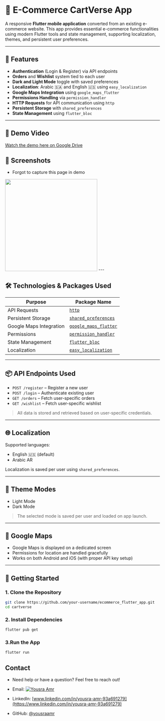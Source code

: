 # 🛒 E-Commerce CartVerse App

A responsive **Flutter mobile application** converted from an existing e-commerce website. This app provides essential e-commerce functionalities using modern Flutter tools and state management, supporting localization, themes, and persistent user preferences.

---

## 🚀 Features

-  **Authentication** (Login & Register) via API endpoints  
-  **Orders** and **Wishlist** system tied to each user  
-  **Dark and Light Mode** toggle with saved preferences  
-  **Localization**: Arabic 🇸🇦 and English 🇺🇸 using `easy_localization`  
-  **Google Maps Integration** using `google_maps_flutter`  
-  **Permissions Handling** via `permission_handler`  
-  **HTTP Requests** for API communication using `http`  
-  **Persistent Storage** with `shared_preferences`  
-  **State Management** using `flutter_bloc`  

---

## 🎥 Demo Video

[Watch the demo here on Google Drive](https://drive.google.com/file/d/1gTkKZT7H-jHXk1M5I8hWwnCPu_z0N_0V/view?usp=sharing)


## 📱 Screenshots
- Forgot to capture this page in demo
<img src="\Screenshots\CartVerse_screenshot_YousraAmr.jpg" width="300"/>
---

## 🛠️ Technologies & Packages Used

| Purpose                 | Package Name           |
|------------------------|------------------------|
| API Requests           | [`http`](https://pub.dev/packages/http) |
| Persistent Storage     | [`shared_preferences`](https://pub.dev/packages/shared_preferences) |
| Google Maps Integration| [`google_maps_flutter`](https://pub.dev/packages/google_maps_flutter) |
| Permissions            | [`permission_handler`](https://pub.dev/packages/permission_handler) |
| State Management       | [`flutter_bloc`](https://pub.dev/packages/flutter_bloc) |
| Localization           | [`easy_localization`](https://pub.dev/packages/easy_localization) |

---

## 📦 API Endpoints Used

- `POST /register` – Register a new user  
- `POST /login` – Authenticate existing user  
- `GET /orders` – Fetch user-specific orders  
- `GET /wishlist` – Fetch user-specific wishlist  

> All data is stored and retrieved based on user-specific credentials.

---

## 🌐 Localization

Supported languages:
- English 🇺🇸 (default)
- Arabic AR

Localization is saved per user using `shared_preferences`.

---

## 🎨 Theme Modes

- Light Mode  
- Dark Mode  

> The selected mode is saved per user and loaded on app launch.

---

## 📍 Google Maps

- Google Maps is displayed on a dedicated screen  
- Permissions for location are handled gracefully  
- Works on both Android and iOS (with proper API key setup)

---

## 🧪 Getting Started

### 1. Clone the Repository
```bash
git clone https://github.com/your-username/ecommerce_flutter_app.git
cd cartverse
```
### 2. Install Dependencies
```bash
flutter pub get
```
### 3.Run the App
```bash
flutter run
```

## Contact
- Need help or have a question? Feel free to reach out!

-  Email: [![Yousra Amr](https://img.shields.io/badge/yousra%20amr-Contact-blue)](mailto:yousraamr000@gmail.com)
-  LinkedIn: [www.linkedin.com/in/yousra-amr-93a691279](https://www.linkedin.com/in/yousra-amr-93a691279)  
-  GitHub: [@yousraamr](https://github.com/yousraamr)
